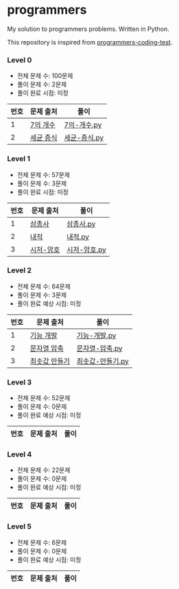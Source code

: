 # programmers
My solution to programmers problems. Written in Python.

This repository is inspired from [programmers-coding-test](https://github.com/codeisneverodd/programmers-coding-test).

### Level 0

- 전체 문제 수: 100문제
- 풀이 문제 수: 2문제
- 풀이 완료 시점: 미정

| 번호 | 문제 출처 | 풀이 |
| --- | ------- | --- |
| 1 | [7의 개수](https://school.programmers.co.kr/learn/courses/30/lessons/120912) | [7의-개수.py](https://github.com/scottsuk0306/programmers/blob/main/level-0/7의-개수.py) |
| 2 | [세균 증식](https://school.programmers.co.kr/learn/courses/30/lessons/120910) | [세균-증식.py](https://github.com/scottsuk0306/programmers/blob/main/level-0/세균-증식.py) |


### Level 1

- 전체 문제 수: 57문제
- 풀이 문제 수: 3문제
- 풀이 완료 시점: 미정

| 번호 | 문제 출처 | 풀이 |
| --- | ------- | --- |
| 1 | [삼총사](https://school.programmers.co.kr/learn/courses/30/lessons/131705) | [삼총사.py](https://github.com/scottsuk0306/programmers/blob/main/level-1/삼총사.py) |
| 2 | [내적](https://school.programmers.co.kr/learn/courses/30/lessons/70128) | [내적.py](https://github.com/scottsuk0306/programmers/blob/main/level-1/내적.py) |
| 3 | [시저-암호](https://school.programmers.co.kr/learn/courses/30/lessons/12926) | [시저-암호.py](https://github.com/scottsuk0306/programmers/blob/main/level-1/시저-암호.py) |

### Level 2 

- 전체 문제 수: 64문제
- 풀이 문제 수: 3문제
- 풀이 완료 예상 시점: 미정

| 번호 | 문제 출처 | 풀이 |
| --- | ------- | --- |
| 1 | [기능 개발](https://school.programmers.co.kr/learn/courses/30/lessons/42586) | [기능-개발.py](https://github.com/scottsuk0306/programmers/blob/main/level-2/기능-개발.py) |
| 2 | [문자열 압축](https://school.programmers.co.kr/learn/courses/30/lessons/60057) | [문자열-압축.py](https://github.com/scottsuk0306/programmers/blob/main/level-2/문자열-압축.py) |
| 3 | [최솟값 만들기](https://school.programmers.co.kr/learn/courses/30/lessons/12941) | [최솟값-만들기.py](https://github.com/scottsuk0306/programmers/blob/main/level-2/최솟값-만들기.py) |

### Level 3

- 전체 문제 수: 52문제
- 풀이 문제 수: 0문제
- 풀이 완료 예상 시점: 미정

| 번호 | 문제 출처 | 풀이 |
| --- | ------- | --- |

### Level 4

- 전체 문제 수: 22문제
- 풀이 문제 수: 0문제
- 풀이 완료 예상 시점: 미정

| 번호 | 문제 출처 | 풀이 |
| --- | ------- | --- |

### Level 5

- 전체 문제 수: 6문제
- 풀이 문제 수: 0문제
- 풀이 완료 예상 시점: 미정

| 번호 | 문제 출처 | 풀이 |
| --- | ------- | --- |
